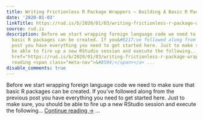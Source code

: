 ```yaml
---
title: Writing Frictionless R Package Wrappers — Building A Basic R Package
date: '2020-01-03'
linkTitle: https://rud.is/b/2020/01/03/writing-frictionless-r-package-wrappers-building-a-basic-r-package/
source: rud.is
description: Before we start wrapping foreign language code we need to make sure that
  basic R packages can be created. If you&#8217;ve followed along from the previous
  post you have everything you need to get started here. Just to make sure, you should
  be able to fire up a new RStudio session and execute the following... <a class="more-link"
  href="https://rud.is/b/2020/01/03/writing-frictionless-r-package-wrappers-building-a-basic-r-package/">Continue
  reading <span class="meta-nav">&#8594;</span></a> ...
disable_comments: true
---
```

Before we start wrapping foreign language code we need to make sure that basic R packages can be created. If you&#8217;ve followed along from the previous post you have everything you need to get started here. Just to make sure, you should be able to fire up a new RStudio session and execute the following... <a class="more-link" href="https://rud.is/b/2020/01/03/writing-frictionless-r-package-wrappers-building-a-basic-r-package/">Continue reading <span class="meta-nav">&#8594;</span></a> ...